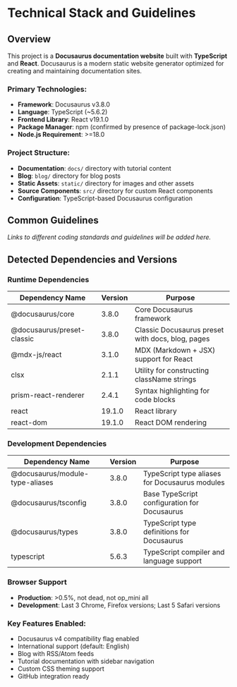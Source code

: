 # Technical Stack and Guidelines

## Overview
This project is a **Docusaurus documentation website** built with **TypeScript** and **React**. Docusaurus is a modern static website generator optimized for creating and maintaining documentation sites.

### Primary Technologies:
- **Framework**: Docusaurus v3.8.0
- **Language**: TypeScript (~5.6.2)
- **Frontend Library**: React v19.1.0
- **Package Manager**: npm (confirmed by presence of package-lock.json)
- **Node.js Requirement**: >=18.0

### Project Structure:
- **Documentation**: `docs/` directory with tutorial content
- **Blog**: `blog/` directory for blog posts
- **Static Assets**: `static/` directory for images and other assets
- **Source Components**: `src/` directory for custom React components
- **Configuration**: TypeScript-based Docusaurus configuration

## Common Guidelines
*Links to different coding standards and guidelines will be added here.*

## Detected Dependencies and Versions

### Runtime Dependencies
| Dependency Name | Version | Purpose |
|---|---|---|
| @docusaurus/core | 3.8.0 | Core Docusaurus framework |
| @docusaurus/preset-classic | 3.8.0 | Classic Docusaurus preset with docs, blog, pages |
| @mdx-js/react | 3.1.0 | MDX (Markdown + JSX) support for React |
| clsx | 2.1.1 | Utility for constructing className strings |
| prism-react-renderer | 2.4.1 | Syntax highlighting for code blocks |
| react | 19.1.0 | React library |
| react-dom | 19.1.0 | React DOM rendering |

### Development Dependencies
| Dependency Name | Version | Purpose |
|---|---|---|
| @docusaurus/module-type-aliases | 3.8.0 | TypeScript type aliases for Docusaurus modules |
| @docusaurus/tsconfig | 3.8.0 | Base TypeScript configuration for Docusaurus |
| @docusaurus/types | 3.8.0 | TypeScript type definitions for Docusaurus |
| typescript | 5.6.3 | TypeScript compiler and language support |

### Browser Support
- **Production**: >0.5%, not dead, not op_mini all
- **Development**: Last 3 Chrome, Firefox versions; Last 5 Safari versions

### Key Features Enabled:
- Docusaurus v4 compatibility flag enabled
- International support (default: English)
- Blog with RSS/Atom feeds
- Tutorial documentation with sidebar navigation
- Custom CSS theming support
- GitHub integration ready 